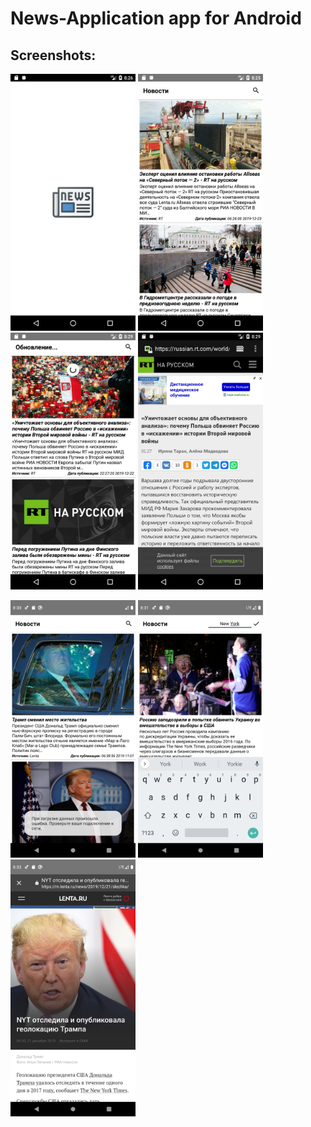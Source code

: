 # News-Application app for Android
## Screenshots:
<p align="left">
<img src="https://github.com/SteelOscar/News-Application/blob/master/Images/1.png" width="200" title="hover text">
<img src="https://github.com/SteelOscar/News-Application/blob/master/Images/2.png" width="200" title="hover text">
<img src="https://github.com/SteelOscar/News-Application/blob/master/Images/3.png" width="200" title="hover text">
<img src="https://github.com/SteelOscar/News-Application/blob/master/Images/4.png" width="200" title="hover text">
</p>
<p align="left">
<img src="https://github.com/SteelOscar/News-Application/blob/master/Images/5.png" width="200" title="hover text">
<img src="https://github.com/SteelOscar/News-Application/blob/master/Images/6.png" width="200" title="hover text">
<img src="https://github.com/SteelOscar/News-Application/blob/master/Images/7.png" width="200" title="hover text">
  </p>
